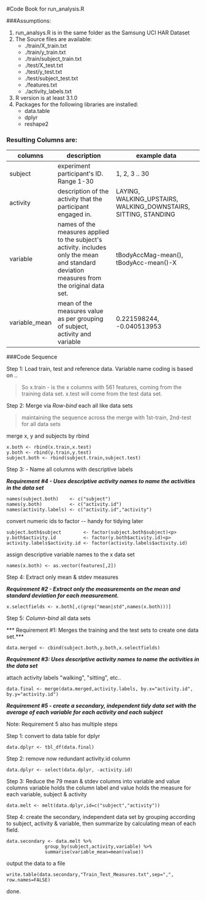 #Code Book for run\_analysis.R

###Assumptions:
1. run\_analsys.R is in the same folder as the Samsung UCI HAR Dataset
2. The Source files are available:
    * ./train/X_train.txt
    * ./train/y_train.txt
    * ./train/subject_train.txt
    * ./test/X_test.txt
    * ./test/y_test.txt
    * ./test/subject_test.txt
    * ./features.txt
    * ./activity_labels.txt
3. R version is at least 3.1.0
4. Packages for the following libraries are installed:
    * data.table
    * dplyr
    * reshape2

### Resulting Columns are:
| columns | description | example data |
| --------|-------------|--------------|
| subject | experiment participant's ID. Range 1-30 | 1, 2, 3 .. 30|
| activity | description of the activity that the participant engaged in.| LAYING, WALKING\_UPSTAIRS, WALKING\_DOWNSTAIRS, SITTING, STANDING |
| variable | names of the measures applied to the subject's activity. includes only the mean and standard deviation measures from the original data set. | tBodyAccMag-mean(), tBodyAcc-mean()-X|
| variable_mean | mean of the measures value as per grouping of subject, activity and variable |  0.221598244, -0.040513953 |

  
###Code Sequence

Step 1: Load train, test and reference data. Variable name coding is based on <column type>.<data set>.

>So x.train - is the x columns with 561 features, coming from the training data set. x.test will come from the test data set.



Step 2: Merge via _*Row-bind*_ each all like data sets

>maintaining the sequence across the merge  with 1st-train, 2nd-test for all data sets

   merge x, y and subjects by rbind
   
    x.both <- rbind(x.train,x.test)
    y.both <- rbind(y.train,y.test)
    subject.both <- rbind(subject.train,subject.test)

Step 3: - Name all columns with descriptive labels

***Requirement #4 - Uses descriptive activity names to name the activities in the data set***

    
    names(subject.both)    <- c("subject")
    names(y.both)          <- c("activity.id")
    names(activity.labels) <- c("activity.id","activity")
    

convert numeric ids to factor -- handy for tidying later
    
    subject.both$subject        <- factor(subject.both$subject)<p>
    y.both$activity.id          <- factor(y.both$activity.id)<p>
    activity.labels$activity.id <- factor(activity.labels$activity.id)
    
      
    
assign descriptive variable names to the x data set

    
    names(x.both) <- as.vector(features[,2])
    

Step 4: Extract only mean & stdev measures

***Requirement #2 - Extract only the measurements on the mean and standard deviation for each measurement.***

     
    x.selectfields <- x.both[,c(grep("mean|std",names(x.both)))]
     

Step 5: _*Column-bind*_ all data sets
 
*** Requirement #1: Merges the training and the test sets to create one data set.***
    
    data.merged <- cbind(subject.both,y.both,x.selectfields)
    
   
***Requirement #3: Uses descriptive activity names to name the activities in the data set***

attach activity labels "walking", "sitting", etc..
    
    data.final <- merge(data.merged,activity.labels, by.x="activity.id", by.y="activity.id")
    


***Requirement #5 - create a secondary, independent tidy data set with the average of each variable for each activity and each subject***

Note: Requirement 5 also has multiple steps

Step 1: convert to data table for dplyr
    
    data.dplyr <- tbl_df(data.final)
    

Step 2: remove now redundant activity.id column
    
    data.dplyr <- select(data.dplyr, -activity.id)
    

Step 3: Reduce the 79 mean & stdev columns into variable and value columns 
variable holds the column label and value holds the measure for each variable, subject & activity
    
    data.melt <- melt(data.dplyr,id=c("subject","activity"))
    

Step 4: create the secondary, independent data set by grouping according to subject, activity & variable, then summarize by calculating mean of each field.
    
    data.secondary <- data.melt %>% 
                  group_by(subject,activity,variable) %>% 
                  summarise(variable_mean=mean(value))
    
output the data to a file
    
    write.table(data.secondary,"Train_Test_Measures.txt",sep=",", row.names=FALSE)
    

done.
